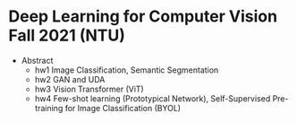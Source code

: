 # Deep Learning for Computer Vision Fall 2021 (NTU)
- Abstract
  - hw1 Image Classification, Semantic Segmentation
  - hw2 GAN and UDA
  - hw3 Vision Transformer (ViT)
  - hw4 Few-shot learning (Prototypical Network), Self-Supervised Pre-training for Image Classification (BYOL)